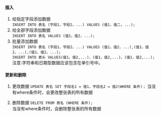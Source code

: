 #### 插入
1. 给指定字段添加数据  
`INSERT INTO 表名 (字段1，字段2，...) VALUES (值1，值二，...);`
2. 给全部字段添加数据  
`INSERT INTO 表名 VALUES (值1，值2，...);`
3. 批量添加数据  
`INSERT INTO 表名 (字段1，字段2，...) VALUES (值1，值2，...),(值1，值2，...),(值1，值2，...);`  
`INSERT INTO 表头 VALUES(值1，值2,...)，(值1，值2,...)，(值1，值2,...);`  
注意:字符串和日期型数据应该包含在单引号中。
#### 更新和删除
1. 更改数据
`UPDATE 表名 SET 字段名1 = 值1，字段名2 = 值2(WHERE 条件)；` 
当没有where条件时，会更改整张表的所有数据

1. 删除数据
`DELETE FROM 表名 (WHERE 条件);`  
当没有where条件时，会删除整张表的所有数据
